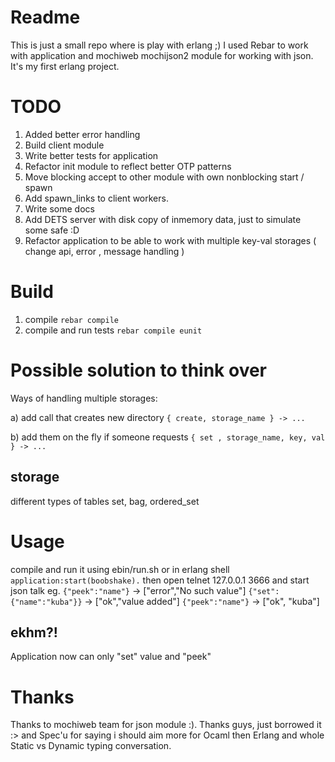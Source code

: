 # Readme
This is just a small repo where is play with erlang ;) I used Rebar to work with application and mochiweb mochijson2 module for working with json.
It's my first erlang project.

# TODO
1. Added better error handling
2. Build client module
3. Write better tests for application
4. Refactor init module to reflect better OTP patterns
5. Move blocking accept to other module with own nonblocking start / spawn
6. Add spawn_links to client workers.
7. Write some docs
8. Add DETS server with disk copy of inmemory data, just to simulate some safe :D
9. Refactor application to be able to work with multiple key-val storages ( change api, error , message handling )

# Build

1. compile `rebar compile`
2. compile and run tests `rebar compile eunit`

# Possible solution to think over

Ways of handling multiple storages:

a) add call that creates new directory `{ create, storage_name } -> ... `

b) add them on the fly if someone requests `{ set , storage_name, key, val } -> ...`

## storage
different types of tables set, bag, ordered_set

# Usage
compile and run it using ebin/run.sh or in erlang shell `application:start(boobshake).` then open telnet 127.0.0.1 3666 and start json talk
eg.
`{"peek":"name"}`         -> ["error","No such value"]
`{"set":{"name":"kuba"}}` -> ["ok","value added"]
`{"peek":"name"}`         -> ["ok", "kuba"]

## ekhm?!
Application now can only "set" value and "peek"

# Thanks

Thanks to mochiweb team for json module :). Thanks guys, just borrowed it :> and Spec'u for saying i should aim more for Ocaml then Erlang and whole Static vs Dynamic typing conversation.